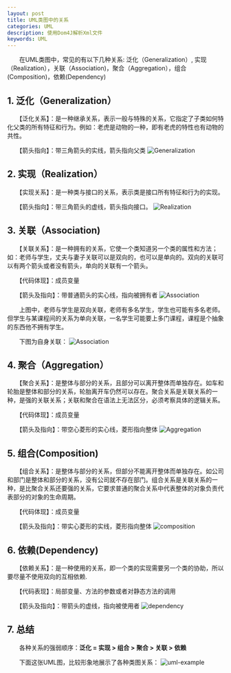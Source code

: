 ```yaml
---
layout: post
title: UML类图中的关系
categories: UML
description: 使用Dom4J解析Xml文件
keywords: UML
---
```


　　在UML类图中，常见的有以下几种关系: 泛化（Generalization）,  实现（Realization），关联（Association)，聚合（Aggregation），组合(Composition)，依赖(Dependency)

## 1. 泛化（Generalization）

　　【泛化关系】：是一种继承关系，表示一般与特殊的关系，它指定了子类如何特化父类的所有特征和行为。例如：老虎是动物的一种，即有老虎的特性也有动物的共性。

　　【箭头指向】：带三角箭头的实线，箭头指向父类
![Generalization](http://i.imgur.com/lzjkYbj.png)

## 2. 实现（Realization）

　　【实现关系】：是一种类与接口的关系，表示类是接口所有特征和行为的实现。

　　【箭头指向】：带三角箭头的虚线，箭头指向接口。
![Realization](http://i.imgur.com/CfLz8CS.png)

## 3. 关联（Association)

　　【关联关系】：是一种拥有的关系，它使一个类知道另一个类的属性和方法；如：老师与学生，丈夫与妻子关联可以是双向的，也可以是单向的。双向的关联可以有两个箭头或者没有箭头，单向的关联有一个箭头。

　　【代码体现】：成员变量

　　【箭头及指向】：带普通箭头的实心线，指向被拥有者
![Association](http://i.imgur.com/QO57ehu.png)

　　上图中，老师与学生是双向关联，老师有多名学生，学生也可能有多名老师。但学生与某课程间的关系为单向关联，一名学生可能要上多门课程，课程是个抽象的东西他不拥有学生。 

　　下图为自身关联： 
![Association](http://i.imgur.com/k6WDoAb.png)

## 4. 聚合（Aggregation）

　　【聚合关系】：是整体与部分的关系，且部分可以离开整体而单独存在。如车和轮胎是整体和部分的关系，轮胎离开车仍然可以存在。聚合关系是关联关系的一种，是强的关联关系；关联和聚合在语法上无法区分，必须考察具体的逻辑关系。

　　【代码体现】：成员变量

　　【箭头及指向】：带空心菱形的实心线，菱形指向整体
![Aggregation](http://i.imgur.com/8izLLAm.png)

## 5. 组合(Composition)

　　【组合关系】：是整体与部分的关系，但部分不能离开整体而单独存在。如公司和部门是整体和部分的关系，没有公司就不存在部门。组合关系是关联关系的一种，是比聚合关系还要强的关系，它要求普通的聚合关系中代表整体的对象负责代表部分的对象的生命周期。

　　【代码体现】：成员变量

　　【箭头及指向】：带实心菱形的实线，菱形指向整体
![composition](http://i.imgur.com/FDpsmJV.png)

## 6. 依赖(Dependency)

　　【依赖关系】：是一种使用的关系，即一个类的实现需要另一个类的协助，所以要尽量不使用双向的互相依赖.

　　【代码表现】：局部变量、方法的参数或者对静态方法的调用

　　【箭头及指向】：带箭头的虚线，指向被使用者
![dependency](http://i.imgur.com/Rd3NrpD.png)

## 7. 总结

　　各种关系的强弱顺序：**泛化 = 实现 > 组合 > 聚合 > 关联 > 依赖**

　　下面这张UML图，比较形象地展示了各种类图关系：
![uml-example](http://i.imgur.com/CEcXhAO.png)